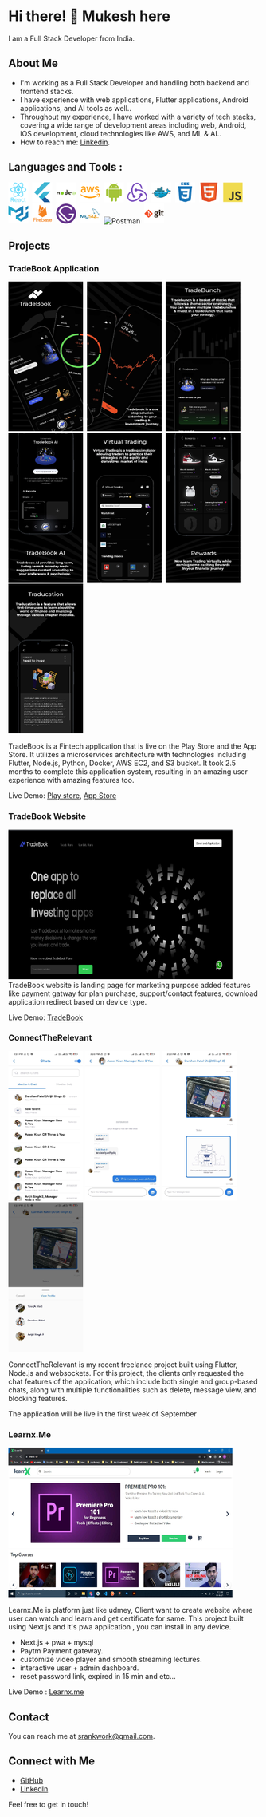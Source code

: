 # Hi there! 👋 Mukesh here
I am a Full Stack Developer from India.

## About Me

- I'm working as a Full Stack Developer and handling both backend and frontend stacks.
- I have experience with web applications, Flutter applications, Android applications, and AI tools as well..
- Throughout my experience, I have worked with a variety of tech stacks, covering a wide range of development areas including web, Android, iOS development, cloud technologies like AWS, and ML & AI..
- How to reach me: [Linkedin](https://in.linkedin.com/in/mukesh-rajpurohit-39147016b).

## Languages and Tools :

<p>
<img src="https://github.com/devicons/devicon/blob/master/icons/react/react-original-wordmark.svg" title="React" alt="React" width="40" height="40"/>&nbsp
<img src="https://github.com/devicons/devicon/blob/master/icons/flutter/flutter-original.svg" title="Flutter" alt="Flutter" width="40" height="40"/>&nbsp;
  <img src="https://github.com/devicons/devicon/blob/master/icons/nodejs/nodejs-original-wordmark.svg" title="NodeJS" alt="NodeJS" width="40" height="40"/>&nbsp;
<img src="https://github.com/devicons/devicon/blob/master/icons/amazonwebservices/amazonwebservices-plain-wordmark.svg" title="AWS" alt="AWS" width="40" height="40"/>&nbsp;
<img src="https://github.com/devicons/devicon/blob/master/icons/android/android-original.svg" title="android" alt="Android" width="40" height="40"/>&nbsp;
<img src="https://github.com/devicons/devicon/blob/master/icons/redux/redux-original.svg" title="Redux" alt="Redux " width="40" height="40"/>&nbsp;
<img src="https://github.com/devicons/devicon/blob/master/icons/docker/docker-original.svg" title="Docker" alt="Docker " width="40" height="40"/>&nbsp;
<img src="https://github.com/devicons/devicon/blob/master/icons/css3/css3-plain-wordmark.svg"  title="CSS3" alt="CSS" width="40" height="40"/>&nbsp;
<img src="https://github.com/devicons/devicon/blob/master/icons/html5/html5-original.svg" title="HTML5" alt="HTML" width="40" height="40"/>&nbsp;
<img src="https://github.com/devicons/devicon/blob/master/icons/javascript/javascript-original.svg" title="JavaScript" alt="JavaScript" width="40" height="40"/>&nbsp;
<img src="https://github.com/devicons/devicon/blob/master/icons/materialui/materialui-original.svg" title="Material UI" alt="Material UI" width="40" height="40"/>&nbsp;
<img src="https://github.com/devicons/devicon/blob/master/icons/firebase/firebase-plain-wordmark.svg" title="Firebase" alt="Firebase" width="40" height="40"/>&nbsp;
<img src="https://github.com/devicons/devicon/blob/master/icons/gatsby/gatsby-original.svg" title="Gatsby"  alt="Gatsby" width="40" height="40"/>&nbsp;
<img src="https://github.com/devicons/devicon/blob/master/icons/mysql/mysql-original-wordmark.svg" title="MySQL"  alt="MySQL" width="40" height="40"/>&nbsp;
<img src="https://www.vectorlogo.zone/logos/getpostman/getpostman-icon.svg" title="Postman"  alt="Postman" width="40" height="40"/>&nbsp;
<img src="https://github.com/devicons/devicon/blob/master/icons/git/git-original-wordmark.svg" title="Git" **alt="Git" width="40" height="40"/>&nbsp;
</p>

## Projects

### TradeBook Application
<p>
<img src="images/1.webp"  width="150px" height="300px" />&nbsp;
<img src="images/2.webp"  width="150px" height="300px" />&nbsp;
<img src="images/3.webp"  width="150px" height="300px" />&nbsp;
<img src="images/4.webp"  width="150px" height="300px" />&nbsp;
<img src="images/5.webp"  width="150px" height="300px" />&nbsp;
<img src="images/6.webp"  width="150px" height="300px" />&nbsp;
<img src="images/7.webp"  width="150px" height="300px" />&nbsp;
</p>

TradeBook is a Fintech application that is live on the Play Store and the App Store. It utilizes a microservices architecture with technologies including Flutter, Node.js, Python, Docker, AWS EC2, and S3 bucket. It took 2.5 months to complete this application system, resulting in an amazing user experience with amazing features too.

Live Demo: [Play store](https://play.google.com/store/apps/details?id=com.we3.tradebook.app), [App Store](https://apps.apple.com/in/app/tradebook-one-stop-solution/id1659276893)


### TradeBook Website

<img src="images/8Website.png" width="450px" height="300px" />
TradeBook website is landing page for marketing purpose added features like payment gatway for plan purchase, support/contact features, download application redirect based on device type.

Live Demo: [TradeBook](https://play.google.com/store/apps/details?id=com.we3.tradebook.app)


### ConnectTheRelevant
<p>
  <img src="images/connectRelevant1.jpg" width="150px" height="300px"/>
  <img src="images/connectRelevant2.jpg" width="150px" height="300px" />
  <img src="images/connectRelevant3.jpg" width="150px" height="300px" />
  <img src="images/connectRelevant4.jpg" width="150px" height="300px" />
</p>

ConnectTheRelevant is my recent freelance project built using Flutter, Node.js and websockets. For this project, the clients only requested the chat features of the application, which include both single and group-based chats, along with multiple functionalities such as delete, message view, and blocking features.

The application will be live in the first week of September


### Learnx.Me
<p>
  <img src="images/learnx1.jpeg" width="450px" height="300px" />
</p>

Learnx.Me is platform just like udmey, Client want to create website where user can watch and learn and get certificate for same. 
This project built using Next.js and it's pwa application , you can install in any device.

- Next.js + pwa + mysql
- Paytm Payment gateway.
- customize video player and smooth streaming lectures.
- interactive user + admin dashboard.
- reset password link, expired in 15 min
and etc...

Live Demo : [Learnx.me](https://learnx.me/) 





## Contact

You can reach me at srankwork@gmail.com.

## Connect with Me

- [GitHub](https://github.com/mk1319)
- [LinkedIn](https://in.linkedin.com/in/mukesh-rajpurohit-39147016b)


Feel free to get in touch!

